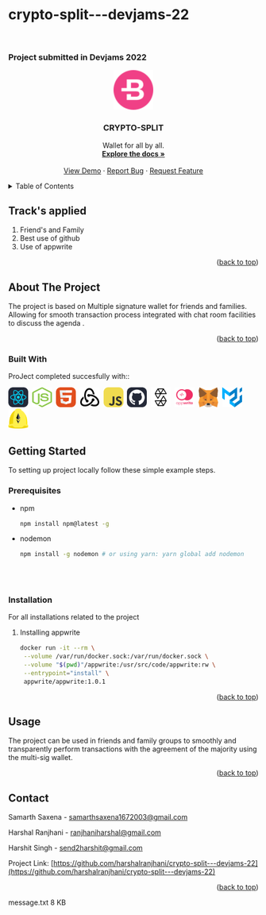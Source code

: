 # crypto-split---devjams-22



<!-- PROJECT LOGO -->
<br />
<h3>Project submitted in Devjams 2022</h3>
<div align="center">
  <a href="https://github.com/othneildrew/Best-README-Template">
    <img src="./icon/crypto.svg" alt="Logo" width="80" height="80">
  </a>

  <h3 align="center">CRYPTO-SPLIT</h3>

  <p align="center">
Wallet for all by all.
    <br />
    <a href="#"><strong>Explore the docs »</strong></a>
    <br />
    <br />
    <a href="https://github.com/othneildrew/Best-README-Template">View Demo</a>
    ·
    <a href="https://github.com/othneildrew/Best-README-Template/issues">Report Bug</a>
    ·
    <a href="https://github.com/othneildrew/Best-README-Template/issues">Request Feature</a>
  </p>
</div>



<!-- TABLE OF CONTENTS -->
<details>
  <summary>Table of Contents</summary>
  <ol>
    <li>
      <a href="#tracks-applied">Track's applied</a></li><li>
      <a href="#about-the-project">About The Project</a>
      <ul>
        <li><a href="#built-with">Built With</a></li>
      </ul>
    </li>
    <li>
      <a href="#getting-started">Getting Started</a>
      <ul>
        <li><a href="#prerequisites">Prerequisites</a></li>
        <li><a href="#installation">Installation</a></li>
      </ul>
    </li>
    <li><a href="#usage">Usage</a></li>
    <li><a href="#contact">Contact</a></li>
  </ol>
</details>



<!-- ABOUT THE PROJECT -->

## Track's applied

1. Friend's and Family
2. Best use of github
3. Use of appwrite

<p align="right">(<a href="#readme-top">back to top</a>)</p>




## About The Project


The project is based on Multiple signature wallet for friends and families. Allowing for smooth transaction process integrated with chat room facilities to discuss the agenda .


<p align="right">(<a href="#readme-top">back to top</a>)</p>



### Built With

ProJect completed succesfully with::
<div>
  <a href="https://reactjs.org/" title="Reactjs"><img src="./icon/react.svg" title="React" alt="React" width="40" height="40"/></a>&nbsp;
  <a href="https://nodejs.org/en/" title="nodejs"><img src="./icon/node.svg" title="nodejs" alt="nodejs" width="40" height="40"/></a>&nbsp;
  <a href="https://developer.mozilla.org/en-US/docs/Learn/CSS" title="Html"><img src="./icon/html.svg" title="HTML5" alt="HTML" width="40" height="40"/></a>&nbsp;
  <a href="https://redux.js.org/tutorials/essentials/part-1-overview-concepts" title="Redux"><img src="./icon/redux.svg"  title="Redux" alt="Redux" width="40" height="40"/></a>&nbsp;
  <a href="https://www.javascript.com/" title="Js"><img src="./icon/js.svg" title="JavaScript" alt="JavaScript" width="40" height="40"/></a>&nbsp;
  <a href="https://github.com/" title="Github"><img src="./icon/github.svg" title="Github" alt="Github" width="40" height="40"/></a>&nbsp;
  <a href="https://docs.soliditylang.org/en/v0.8.17/" title="Solidity"><img src="./icon/solidity.svg" title="Solidity" alt="Solidity" width="40" height="40"/></a>&nbsp;
  <a href="https://appwrite.io/" title="Appwrite"><img src="./icon/appwrite.svg" title="Appwrite" alt="Appwrite" width="40" height="40"/></a>&nbsp;
  <a href="https://metamask.io/" title="Metamask"><img src="./icon/metamask.svg" title="Metamask" alt="Metamask" width="40" height="40"/></a>&nbsp;
  <a href="https://mui.com/core/" title="Material-UI"><img src="./icon/material-ui.svg" title="Material-UI" alt="Material-UI" width="40" height="40"/></a>&nbsp;
  <a href="https://hardhat.org/" title="Hardhat"><img src="./icon/hardhat.svg" title="Hardhat" alt="Hardhat" width="40" height="40"/></a>&nbsp;




  
</div>





<!-- GETTING STARTED -->
## Getting Started

To setting up project locally follow these simple example steps.

### Prerequisites


* npm
  ```sh
  npm install npm@latest -g
  
* nodemon
  ```sh
  npm install -g nodemon # or using yarn: yarn global add nodemon



  

### Installation

For all installations related to the project

1. Installing appwrite
   ```sh
   docker run -it --rm \
    --volume /var/run/docker.sock:/var/run/docker.sock \
    --volume "$(pwd)"/appwrite:/usr/src/code/appwrite:rw \
    --entrypoint="install" \
    appwrite/appwrite:1.0.1
    ```

<p align="right">(<a href="#readme-top">back to top</a>)</p>



<!-- USAGE EXAMPLES -->
## Usage

The project can be used in friends and family groups to smoothly and transparently perform transactions with the agreement of the majority using the multi-sig wallet.

<p align="right">(<a href="#readme-top">back to top</a>)</p>



<!-- CONTACT -->
## Contact

Samarth Saxena - samarthsaxena1672003@gmail.com

Harshal Ranjhani - ranjhaniharshal@gmail.com

Harshit Singh - send2harshit@gmail.com

Project Link: [https://github.com/harshalranjhani/crypto-split---devjams-22](https://github.com/harshalranjhani/crypto-split---devjams-22)

<p align="right">(<a href="#readme-top">back to top</a>)</p>





<!-- MARKDOWN LINKS & IMAGES -->
<!-- https://www.markdownguide.org/basic-syntax/#reference-style-links -->
message.txt
8 KB
